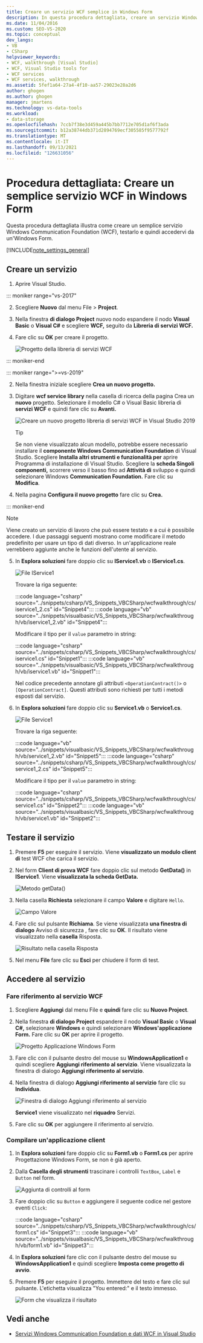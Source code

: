 ```yaml
---
title: Creare un servizio WCF semplice in Windows Form
description: In questa procedura dettagliata, creare un servizio Windows Communication Foundation (WCF) in Visual Studio, testarlo e quindi accedervi da un'applicazione Windows Forms.
ms.date: 11/04/2016
ms.custom: SEO-VS-2020
ms.topic: conceptual
dev_langs:
- VB
- CSharp
helpviewer_keywords:
- WCF, walkthrough [Visual Studio]
- WCF, Visual Studio tools for
- WCF services
- WCF services, walkthrough
ms.assetid: 5fef1a64-27a4-4f10-aa57-29023e28a2d6
author: ghogen
ms.author: ghogen
manager: jmartens
ms.technology: vs-data-tools
ms.workload:
- data-storage
ms.openlocfilehash: 7ccb7f38e3d459a445b7bb7712e705d1af6f3ada
ms.sourcegitcommit: b12a38744db371d2894769ecf305585f9577792f
ms.translationtype: MT
ms.contentlocale: it-IT
ms.lasthandoff: 09/13/2021
ms.locfileid: "126631056"
---
```

# <a name="walkthrough-create-a-simple-wcf-service-in-windows-forms"></a>Procedura dettagliata: Creare un semplice servizio WCF in Windows Form

Questa procedura dettagliata illustra come creare un semplice servizio Windows Communication Foundation (WCF), testarlo e quindi accedervi da un'Windows Form.

[!INCLUDE[note_settings_general](../data-tools/includes/note_settings_general_md.md)]

## <a name="create-a-service"></a>Creare un servizio

1. Aprire Visual Studio.

::: moniker range="vs-2017"

2. Scegliere **Nuovo** dal  menu File > **Project**.

3. Nella finestra **di dialogo Project** nuovo nodo espandere il nodo **Visual Basic** o **Visual C#** e scegliere **WCF,** seguito da **Libreria di servizi WCF.**

4. Fare clic su **OK** per creare il progetto.

   ![Progetto della libreria di servizi WCF](../data-tools/media/wcf1.png)

::: moniker-end

::: moniker range=">=vs-2019"

2. Nella finestra iniziale scegliere **Crea un nuovo progetto.**

3. Digitare **wcf service library** nella casella di ricerca della pagina Crea un **nuovo** progetto. Selezionare il modello C# o Visual Basic libreria di **servizi WCF** e quindi fare clic su **Avanti.**

   ![Creare un nuovo progetto libreria di servizi WCF in Visual Studio 2019](media/vs-2019/create-new-wcf-service-library.png)

   > [!TIP]
   > Se non viene visualizzato alcun modello, potrebbe essere necessario installare il **componente Windows Communication Foundation** di Visual Studio. Scegliere **Installa altri strumenti e funzionalità per** aprire Programma di installazione di Visual Studio. Scegliere la **scheda Singoli componenti,** scorrere verso il basso fino ad **Attività di** sviluppo e quindi selezionare Windows **Communication Foundation.** Fare clic su **Modifica**.

4. Nella pagina **Configura il nuovo progetto** fare clic su **Crea.**

::: moniker-end

   > [!NOTE]
   > Viene creato un servizio di lavoro che può essere testato e a cui è possibile accedere. I due passaggi seguenti mostrano come modificare il metodo predefinito per usare un tipo di dati diverso. In un'applicazione reale verrebbero aggiunte anche le funzioni dell'utente al servizio.

5. In **Esplora soluzioni** fare doppio clic su **IService1.vb** o **IService1.cs**.

   ![File IService1](../data-tools/media/wcf2.png)

   Trovare la riga seguente:

   :::code language="csharp" source="../snippets/csharp/VS_Snippets_VBCSharp/wcfwalkthrough/cs/iservice1_2.cs" id="Snippet4":::
   :::code language="vb" source="../snippets/visualbasic/VS_Snippets_VBCSharp/wcfwalkthrough/vb/iservice1_2.vb" id="Snippet4":::

   Modificare il tipo per il `value` parametro in string:

   :::code language="csharp" source="../snippets/csharp/VS_Snippets_VBCSharp/wcfwalkthrough/cs/iservice1.cs" id="Snippet1":::
   :::code language="vb" source="../snippets/visualbasic/VS_Snippets_VBCSharp/wcfwalkthrough/vb/iservice1.vb" id="Snippet1":::

   Nel codice precedente annotare gli attributi `<OperationContract()>` o `[OperationContract]`. Questi attributi sono richiesti per tutti i metodi esposti dal servizio.

6. In **Esplora soluzioni** fare doppio clic su **Service1.vb** o **Service1.cs**.

   ![File Service1](../data-tools/media/wcf3.png)

   Trovare la riga seguente:

   :::code language="vb" source="../snippets/visualbasic/VS_Snippets_VBCSharp/wcfwalkthrough/vb/service1_2.vb" id="Snippet5":::
   :::code language="csharp" source="../snippets/csharp/VS_Snippets_VBCSharp/wcfwalkthrough/cs/service1_2.cs" id="Snippet5":::

   Modificare il tipo per il `value` parametro in string:

   :::code language="csharp" source="../snippets/csharp/VS_Snippets_VBCSharp/wcfwalkthrough/cs/service1.cs" id="Snippet2":::
   :::code language="vb" source="../snippets/visualbasic/VS_Snippets_VBCSharp/wcfwalkthrough/vb/service1.vb" id="Snippet2":::

## <a name="test-the-service"></a>Testare il servizio

1. Premere **F5** per eseguire il servizio. Viene **visualizzato un modulo client di** test WCF che carica il servizio.

2. Nel form **Client di prova WCF** fare doppio clic sul metodo **GetData()** in **IService1**. Viene **visualizzata la scheda GetData.**

     ![Metodo getData&#40;&#41; ](../data-tools/media/wcf4.png)

3. Nella casella **Richiesta** selezionare il campo **Valore** e digitare `Hello`.

     ![Campo Valore](../data-tools/media/wcf5.png)

4. Fare clic sul pulsante **Richiama**. Se viene visualizzata **una finestra di dialogo** Avviso di sicurezza , fare clic su **OK**. Il risultato viene visualizzato nella **casella** Risposta.

     ![Risultato nella casella Risposta](../data-tools/media/wcf6.png)

5. Nel menu **File** fare clic su **Esci** per chiudere il form di test.

## <a name="access-the-service"></a>Accedere al servizio

### <a name="reference-the-wcf-service"></a>Fare riferimento al servizio WCF

1. Scegliere **Aggiungi** dal menu File e **quindi** fare clic su **Nuovo Project**.

2. Nella finestra **di dialogo Project** espandere il nodo **Visual Basic** o **Visual C#,** selezionare **Windows** e quindi selezionare **Windows'applicazione Form.** Fare clic su **OK** per aprire il progetto.

     ![Progetto Applicazione Windows Form](../data-tools/media/wcf7.png)

3. Fare clic con il pulsante destro del mouse su **WindowsApplication1** e quindi scegliere **Aggiungi riferimento al servizio**. Viene visualizzata la finestra di dialogo **Aggiungi riferimento al servizio**.

4. Nella finestra di dialogo **Aggiungi riferimento al servizio** fare clic su **Individua**.

     ![Finestra di dialogo Aggiungi riferimento al servizio](../data-tools/media/wcf8.png)

     **Service1** viene visualizzato nel **riquadro** Servizi.

5. Fare clic su **OK** per aggiungere il riferimento al servizio.

### <a name="build-a-client-application"></a>Compilare un'applicazione client

1. In **Esplora soluzioni** fare doppio clic su **Form1.vb** o **Form1.cs** per aprire Progettazione Windows Form, se non è già aperto.

2. Dalla **Casella degli strumenti** trascinare i controlli `TextBox`, `Label` e `Button` nel form.

     ![Aggiunta di controlli al form](../data-tools/media/wcf9.png)

3. Fare doppio clic su `Button` e aggiungere il seguente codice nel gestore eventi `Click`:

     :::code language="csharp" source="../snippets/csharp/VS_Snippets_VBCSharp/wcfwalkthrough/cs/form1.cs" id="Snippet3":::
     :::code language="vb" source="../snippets/visualbasic/VS_Snippets_VBCSharp/wcfwalkthrough/vb/form1.vb" id="Snippet3":::

4. In **Esplora soluzioni** fare clic con il pulsante destro del mouse su **WindowsApplication1** e quindi scegliere **Imposta come progetto di avvio**.

5. Premere **F5** per eseguire il progetto. Immettere del testo e fare clic sul pulsante. L'etichetta visualizza "You entered:" e il testo immesso.

     ![Form che visualizza il risultato](../data-tools/media/wcf10.png)

## <a name="see-also"></a>Vedi anche

- [Servizi Windows Communication Foundation e dati WCF in Visual Studio](../data-tools/windows-communication-foundation-services-and-wcf-data-services-in-visual-studio.md)
